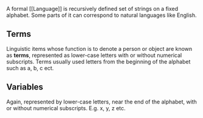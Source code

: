 A formal [[Language]] is recursively defined set of strings on a fixed alphabet. Some parts of it can correspond to natural languages like English.

## Terms
Linguistic items whose function is to denote a person or object are known as **terms**, represented as lower-case letters with or without numerical subscripts. Terms usually used letters from the beginning of the alphabet such as a, b, c ect.

## Variables
Again, represented by lower-case letters, near the end of the alphabet, with or without numerical subscripts. E.g. x, y, z etc.
